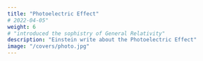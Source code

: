 ```yaml
---
title: "Photoelectric Effect"
# 2022-04-05"
weight: 6
# "introduced the sophistry of General Relativity"
description: "Einstein write about the Photoelectric Effect"
image: "/covers/photo.jpg"
---
```



